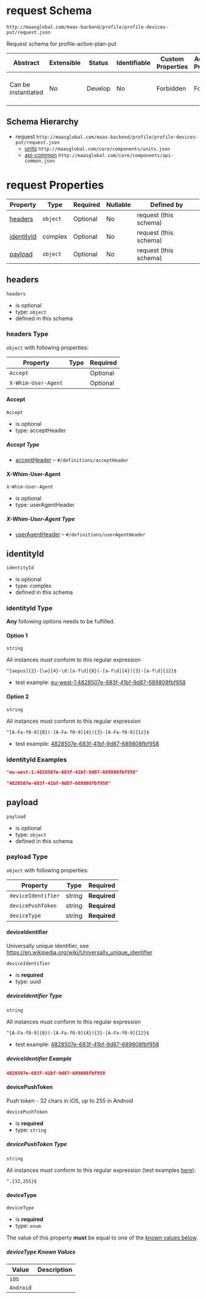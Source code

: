 # request Schema

```
http://maasglobal.com/maas-backend/profile/profile-devices-put/request.json
```

Request schema for profile-active-plan-put

| Abstract            | Extensible | Status  | Identifiable | Custom Properties | Additional Properties | Defined In                                                            |
| ------------------- | ---------- | ------- | ------------ | ----------------- | --------------------- | --------------------------------------------------------------------- |
| Can be instantiated | No         | Develop | No           | Forbidden         | Forbidden             | [maas-backend/profile/profile-devices-put/request.json](request.json) |

## Schema Hierarchy

- request `http://maasglobal.com/maas-backend/profile/profile-devices-put/request.json`
  - [units](../../../core/components/units.md) `http://maasglobal.com/core/components/units.json`
  - [api-common](../../../core/components/api-common.md) `http://maasglobal.com/core/components/api-common.json`

# request Properties

| Property                  | Type     | Required | Nullable | Defined by            |
| ------------------------- | -------- | -------- | -------- | --------------------- |
| [headers](#headers)       | `object` | Optional | No       | request (this schema) |
| [identityId](#identityid) | complex  | Optional | No       | request (this schema) |
| [payload](#payload)       | `object` | Optional | No       | request (this schema) |

## headers

`headers`

- is optional
- type: `object`
- defined in this schema

### headers Type

`object` with following properties:

| Property            | Type | Required |
| ------------------- | ---- | -------- |
| `Accept`            |      | Optional |
| `X-Whim-User-Agent` |      | Optional |

#### Accept

`Accept`

- is optional
- type: acceptHeader

##### Accept Type

- [acceptHeader](api-common.md) – `#/definitions/acceptHeader`

#### X-Whim-User-Agent

`X-Whim-User-Agent`

- is optional
- type: userAgentHeader

##### X-Whim-User-Agent Type

- [userAgentHeader](api-common.md) – `#/definitions/userAgentHeader`

## identityId

`identityId`

- is optional
- type: complex
- defined in this schema

### identityId Type

**Any** following _options_ needs to be fulfilled.

#### Option 1

`string`

All instances must conform to this regular expression

```regex
^[aepus]{2}-[\w]{4}-\d:[a-f\d]{8}(-[a-f\d]{4}){3}-[a-f\d]{12}$
```

- test example:
  [eu-west-1:4828507e-683f-41bf-9d87-689808fbf958](<https://regexr.com/?expression=%5E%5Baepus%5D%7B2%7D-%5B%5Cw%5D%7B4%7D-%5Cd%3A%5Ba-f%5Cd%5D%7B8%7D(-%5Ba-f%5Cd%5D%7B4%7D)%7B3%7D-%5Ba-f%5Cd%5D%7B12%7D%24&text=eu-west-1%3A4828507e-683f-41bf-9d87-689808fbf958>)

#### Option 2

`string`

All instances must conform to this regular expression

```regex
^[A-Fa-f0-9]{8}(-[A-Fa-f0-9]{4}){3}-[A-Fa-f0-9]{12}$
```

- test example:
  [4828507e-683f-41bf-9d87-689808fbf958](<https://regexr.com/?expression=%5E%5BA-Fa-f0-9%5D%7B8%7D(-%5BA-Fa-f0-9%5D%7B4%7D)%7B3%7D-%5BA-Fa-f0-9%5D%7B12%7D%24&text=4828507e-683f-41bf-9d87-689808fbf958>)

### identityId Examples

```json
"eu-west-1:4828507e-683f-41bf-9d87-689808fbf958"
```

```json
"4828507e-683f-41bf-9d87-689808fbf958"
```

## payload

`payload`

- is optional
- type: `object`
- defined in this schema

### payload Type

`object` with following properties:

| Property           | Type   | Required     |
| ------------------ | ------ | ------------ |
| `deviceIdentifier` | string | **Required** |
| `devicePushToken`  | string | **Required** |
| `deviceType`       | string | **Required** |

#### deviceIdentifier

Universally unique identifier, see https://en.wikipedia.org/wiki/Universally_unique_identifier

`deviceIdentifier`

- is **required**
- type: uuid

##### deviceIdentifier Type

`string`

All instances must conform to this regular expression

```regex
^[A-Fa-f0-9]{8}(-[A-Fa-f0-9]{4}){3}-[A-Fa-f0-9]{12}$
```

- test example:
  [4828507e-683f-41bf-9d87-689808fbf958](<https://regexr.com/?expression=%5E%5BA-Fa-f0-9%5D%7B8%7D(-%5BA-Fa-f0-9%5D%7B4%7D)%7B3%7D-%5BA-Fa-f0-9%5D%7B12%7D%24&text=4828507e-683f-41bf-9d87-689808fbf958>)

##### deviceIdentifier Example

```json
4828507e-683f-41bf-9d87-689808fbf958
```

#### devicePushToken

Push token - 32 chars in iOS, up to 255 in Android

`devicePushToken`

- is **required**
- type: `string`

##### devicePushToken Type

`string`

All instances must conform to this regular expression (test examples
[here](https://regexr.com/?expression=%5E.%7B32%2C255%7D%24)):

```regex
^.{32,255}$
```

#### deviceType

`deviceType`

- is **required**
- type: `enum`

The value of this property **must** be equal to one of the [known values below](#payload-known-values).

##### deviceType Known Values

| Value     | Description |
| --------- | ----------- |
| `iOS`     |             |
| `Android` |             |
